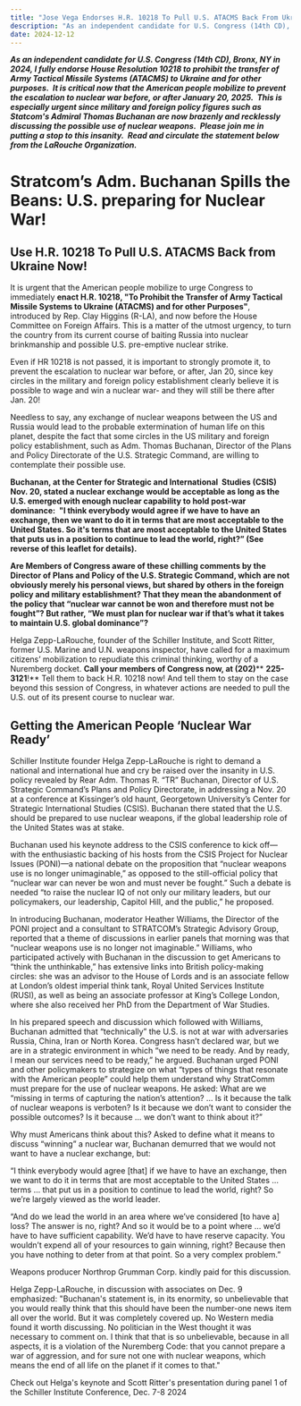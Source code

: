 ```yaml
---
title: "Jose Vega Endorses H.R. 10218 To Pull U.S. ATACMS Back From Ukraine Now!"
description: "As an independent candidate for U.S. Congress (14th CD), Bronx, NY in 2024, I fully endorse House Resolution 10218 to prohibit the transfer of Army Tactical Missile Systems (ATACMS) to Ukraine and for other purposes. It is critical now that the American people mobilize to prevent the escalation to nuclear war before, or after January 20, 2025. This is"
date: 2024-12-12
---
```


***As an independent candidate&nbsp;for U.S. Congress (14th CD), Bronx, NY in 2024, I fully&nbsp;endorse House Resolution 10218 to prohibit the transfer of Army Tactical Missile&nbsp;Systems (ATACMS) to Ukraine and for other purposes.&nbsp; It is critical now that the American people mobilize to prevent the escalation to nuclear war before, or after January&nbsp;20, 2025.&nbsp; This is especially urgent since military and foreign&nbsp;policy figures such as Statcom's&nbsp;Admiral Thomas Buchanan are now brazenly and recklessly discussing the possible use of nuclear weapons.&nbsp; Please join me in putting a stop to this insanity.&nbsp; Read and circulate the statement below from the LaRouche Organization.&nbsp;&nbsp;***

# **Stratcom’s Adm. Buchanan Spills the Beans: U.S. preparing for Nuclear War!**

## **Use H.R. 10218 To Pull U.S. ATACMS Back from Ukraine Now!**

It is urgent that the American people mobilize to urge Congress to immediately **enact H.R. 10218, "To Prohibit the Transfer of Army Tactical Missile Systems to Ukraine (ATACMS) and for other Purposes"**, introduced by Rep. Clay Higgins (R-LA), and now before the House Committee on Foreign Affairs. This is a matter of the utmost urgency, to turn the country from its current course of baiting Russia into nuclear brinkmanship and possible U.S. pre-emptive nuclear strike.

Even if HR 10218 is not passed, it is important to strongly promote it, to prevent the escalation to nuclear war before, or after, Jan 20, since key circles in the military and foreign policy establishment clearly believe it is possible to wage and win a nuclear war- and they will still be there after Jan. 20!&nbsp;

Needless to say, any exchange of nuclear weapons between the US and Russia would lead to the probable extermination of human life on this planet, despite the fact that some circles in the US military and foreign policy establishment, such as Adm. Thomas Buchanan, Director of the Plans and Policy Directorate of the U.S. Strategic Command, are willing to contemplate their possible use.&nbsp;

**Buchanan, at the Center for Strategic and International&nbsp; Studies (CSIS) Nov. 20, stated a nuclear exchange would be acceptable as long as the U.S. emerged with enough nuclear capability to hold post-war dominance:&nbsp; "I think everybody would agree if we have to have an exchange, then we want to do it in terms that are most acceptable to the United States. So it's terms that are most acceptable to the United States that puts us in a position to continue to lead the world, right?” (See reverse of this leaflet for details).**

**Are Members of Congress aware of these chilling comments by the Director of Plans and Policy of the U.S. Strategic Command, which are not obviously merely his personal views, but shared by others in the foreign policy and military establishment? That they mean the abandonment of the policy that “nuclear war cannot be won and therefore must not be fought”? But rather, “We must plan for nuclear war if that’s what it takes to maintain U.S. global dominance”?**

Helga Zepp-LaRouche, founder of the Schiller Institute, and Scott Ritter, former U.S. Marine and U.N. weapons inspector, have called for a maximum citizens’ mobilization to repudiate this criminal thinking, worthy of a Nuremberg docket. **Call your members of Congress now, at (202)**** ****225-3121****!** Tell them to back H.R. 10218 now! And tell them to stay on the case beyond this session of Congress, in whatever actions are needed to pull the U.S. out of its present course to nuclear war.

## **Getting the American People ‘Nuclear War Ready’**

Schiller Institute founder Helga Zepp-LaRouche is right to demand a national and international hue and cry be raised over the insanity in U.S. policy revealed by Rear Adm. Thomas R. “TR” Buchanan, Director of U.S. Strategic Command’s Plans and Policy Directorate, in addressing a Nov. 20 at a conference at Kissinger’s old haunt, Georgetown University’s Center for Strategic International Studies (CSIS). Buchanan there stated that the U.S. should be prepared to use nuclear weapons, if the global leadership role of the United States was at stake.

Buchanan used his keynote address to the CSIS conference to kick off—with the enthusiastic backing of his hosts from the CSIS Project for Nuclear Issues (PONI)—a national debate on the proposition that “nuclear weapons use is no longer unimaginable,” as opposed to the still-official policy that “nuclear war can never be won and must never be fought.” Such a debate is needed “to raise the nuclear IQ of not only our military leaders, but our policymakers, our leadership, Capitol Hill, and the public,” he proposed.

In introducing Buchanan, moderator Heather Williams, the Director of the PONI project and a consultant to STRATCOM’s Strategic Advisory Group, reported that a theme of discussions in earlier panels that morning was that “nuclear weapons use is no longer not imaginable.” Williams, who participated actively with Buchanan in the discussion to get Americans to “think the unthinkable,” has extensive links into British policy-making circles: she was an advisor to the House of Lords and is an associate fellow at London’s oldest imperial think tank, Royal United Services Institute (RUSI), as well as being an associate professor at King’s College London, where she also received her PhD from the Department of War Studies.

In his prepared speech and discussion which followed with Williams, Buchanan admitted that “technically” the U.S. is not at war with adversaries Russia, China, Iran or North Korea. Congress hasn’t declared war, but we are in a strategic environment in which “we need to be ready. And by ready, I mean our services need to be ready,” he argued. Buchanan urged PONI and other policymakers to strategize on what “types of things that resonate with the American people” could help them understand why StratComm must prepare for the use of nuclear weapons. He asked: What are we “missing in terms of capturing the nation’s attention? … Is it because the talk of nuclear weapons is verboten? Is it because we don’t want to consider the possible outcomes? Is it because … we don’t want to think about it?”

Why must Americans think about this? Asked to define what it means to discuss “winning” a nuclear war, Buchanan demurred that we would not want to have a nuclear exchange, but:

“I think everybody would agree [that] if we have to have an exchange, then we want to do it in terms that are most acceptable to the United States … terms … that put us in a position to continue to lead the world, right? So we’re largely viewed as the world leader.

“And do we lead the world in an area where we’ve considered [to have a] loss? The answer is no, right? And so it would be to a point where … we’d have to have sufficient capability. We’d have to have reserve capacity. You wouldn’t expend all of your resources to gain winning, right? Because then you have nothing to deter from at that point. So a very complex problem.”

Weapons producer Northrop Grumman Corp. kindly paid for this discussion.

Helga Zepp-LaRouche, in discussion with associates on Dec. 9 emphasized: "Buchanan's statement is, in its enormity, so unbelievable that you would really think that this should have been the number-one news item all over the world. But it was completely covered up. No Western media found it worth discussing. No politician in the West thought it was necessary to comment on. I think that that is so unbelievable, because in all aspects, it is a violation of the Nuremberg Code: that you cannot prepare a war of aggression, and for sure not one with nuclear weapons, which means the end of all life on the planet if it comes to that."

Check out Helga's keynote and Scott Ritter's presentation during panel 1 of the Schiller Institute Conference, Dec. 7-8 2024

